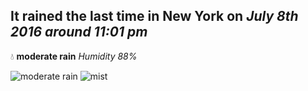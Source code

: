 ## It rained the last time in New York on *July 8th 2016 around 11:01 pm*
💧  **moderate rain** *Humidity 88%*

![moderate rain](http://openweathermap.org/img/w/10n.png) ![mist](http://openweathermap.org/img/w/50n.png)
